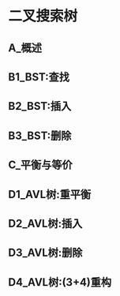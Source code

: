 # 二叉搜索树
## A_概述
## B1_BST:查找
## B2_BST:插入
## B3_BST:删除
## C_平衡与等价
## D1_AVL树:重平衡
## D2_AVL树:插入
## D3_AVL树:删除
## D4_AVL树:(3+4)重构